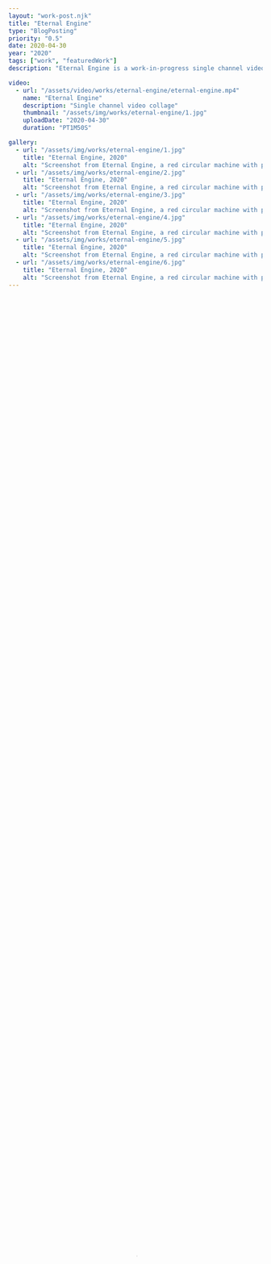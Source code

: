```yaml
---
layout: "work-post.njk"
title: "Eternal Engine"
type: "BlogPosting"
priority: "0.5"
date: 2020-04-30
year: "2020"
tags: ["work", "featuredWork"]
description: "Eternal Engine is a work-in-progress single channel video collage series, inspired by films like the 1927 science-fiction classic Metropolis, directed by Fritz Lang; as well as films like Snowpiercer, 2013 and Event Horizon, 1997."

video:
  - url: "/assets/video/works/eternal-engine/eternal-engine.mp4"
    name: "Eternal Engine"
    description: "Single channel video collage"
    thumbnail: "/assets/img/works/eternal-engine/1.jpg"
    uploadDate: "2020-04-30"
    duration: "PT1M50S"

gallery:
  - url: "/assets/img/works/eternal-engine/1.jpg"
    title: "Eternal Engine, 2020"
    alt: "Screenshot from Eternal Engine, a red circular machine with pumps. There is two cyclindrical towers in the background flanking the machine"
  - url: "/assets/img/works/eternal-engine/2.jpg"
    title: "Eternal Engine, 2020"
    alt: "Screenshot from Eternal Engine, a red circular machine with pumps. There is two cyclindrical towers in the background flanking the machine"
  - url: "/assets/img/works/eternal-engine/3.jpg"
    title: "Eternal Engine, 2020"
    alt: "Screenshot from Eternal Engine, a red circular machine with pumps. There is two cyclindrical towers in the background flanking the machine"
  - url: "/assets/img/works/eternal-engine/4.jpg"
    title: "Eternal Engine, 2020"
    alt: "Screenshot from Eternal Engine, a red circular machine with pumps. There is two cyclindrical towers in the background flanking the machine"
  - url: "/assets/img/works/eternal-engine/5.jpg"
    title: "Eternal Engine, 2020"
    alt: "Screenshot from Eternal Engine, a red circular machine with pumps. There is two cyclindrical towers in the background flanking the machine"
  - url: "/assets/img/works/eternal-engine/6.jpg"
    title: "Eternal Engine, 2020"
    alt: "Screenshot from Eternal Engine, a red circular machine with pumps. There is two cyclindrical towers in the background flanking the machine"
---
```


<video width="100%" height="100%" controls controlsList="nodownload" poster="{{ video[0].thumbnail }}">
    <source src="{{ video[0].url }}" type="video/mp4">
    Your browser does not support the video tag.
</video>
<figcaption>
    "{{ video[0].name }}". {{ video[0].description }}.
</figcaption>

<br>

<p class="indent">Eternal Engine is a work-in-progress single channel video collage series, inspired by films like the 1927 science-fiction classic <i>Metropolis</i>, directed by Fritz Lang; as well as films like <i>Snowpiercer</i>, 2013 and <i>Event Horizon</i>, 1997.</p>

<br>
<br>
<script async src="/js/modal.js"></script>